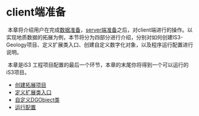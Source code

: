 # client端准备



​	本章将介绍用户在完成[数据准备](./section1.md)，[server端准备](./section2.md)之后，对client端进行的操作。以实现地质数据的拓展为例，本节将分为四部分进行介绍，分别对如何创建IS3-Geology项目、定义扩展类入口、创建自定义数字化对象，以及程序运行配置进行说明。

​	本章是iS3 工程项目配置的最后一个环节，本章的末尾你将得到一个可以运行的iS3项目。

   * [创建拓展项目](./section3/client1.md)
   * [定义扩展类入口](./section3/client2.md)
   * [自定义DGObject类](./section3/client3.md)
   * [运行配置](./section3/client4.md)

>>>>>>> 
